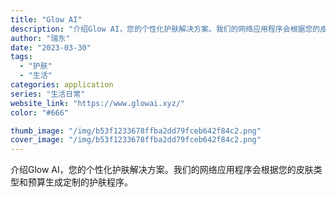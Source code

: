 ```yaml
---
title: "Glow AI"
description: "介绍Glow AI，您的个性化护肤解决方案。我们的网络应用程序会根据您的皮肤类型和预算生成定制的护肤程序。"
author: "瑞东"
date: "2023-03-30"
tags:
  - "护肤"
  - "生活"
categories: application
series: "生活日常"
website_link: "https://www.glowai.xyz/"
color: "#666"

thumb_image: "/img/b53f1233678ffba2dd79fceb642f84c2.png"
cover_image: "/img/b53f1233678ffba2dd79fceb642f84c2.png"
---
```


介绍Glow AI，您的个性化护肤解决方案。我们的网络应用程序会根据您的皮肤类型和预算生成定制的护肤程序。
